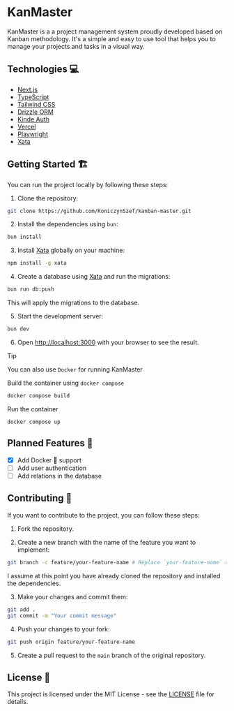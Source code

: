 # KanMaster

KanMaster is a a project management system proudly developed based on Kanban methodology. It's a simple and easy to use tool that helps you to manage your projects and tasks in a visual way.

## Technologies 💻

-   [Next.js](https://nextjs.org/)
-   [TypeScript](https://www.typescriptlang.org/)
-   [Tailwind CSS](https://tailwindcss.com/)
-   [Drizzle ORM](https://orm.drizzle.team/)
-   [Kinde Auth](https://kinde.com/)
-   [Vercel](https://vercel.com/)
-   [Playwright](https://playwright.dev/)
-   [Xata](https://xata.io/)

## Getting Started 🏗️

You can run the project locally by following these steps:

1. Clone the repository:

```bash
git clone https://github.com/KoniczynSzef/kanban-master.git
```

2. Install the dependencies using `bun`:

```bash
bun install
```

3. Install [Xata](https://xata.io/) globally on your machine:

```bash
npm install -g xata
```

4. Create a database using [Xata](https://xata.io/) and run the migrations:

```bash
bun run db:push
```

This will apply the migrations to the database.

5. Start the development server:

```bash
bun dev
```

6. Open [http://localhost:3000](http://localhost:3000) with your browser to see the result.

> [!TIP]
> You can also use `Docker` for running KanMaster

Build the container using `docker compose`
```bash
docker compose build
```

Run the container
```
docker compose up
```

## Planned Features 📝

-   [x] Add Docker 🐋 support
-   [ ] Add user authentication
-   [ ] Add relations in the database

## Contributing 🤝

If you want to contribute to the project, you can follow these steps:

1. Fork the repository.

2. Create a new branch with the name of the feature you want to implement:

```bash
git branch -c feature/your-feature-name # Replace `your-feature-name` with the name of your feature
```

I assume at this point you have already cloned the repository and installed the dependencies.

3. Make your changes and commit them:

```bash
git add .
git commit -m "Your commit message"
```

4. Push your changes to your fork:

```bash
git push origin feature/your-feature-name
```

5. Create a pull request to the `main` branch of the original repository.

## License 📜

This project is licensed under the MIT License - see the [LICENSE](LICENSE) file for details.
